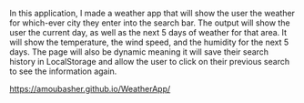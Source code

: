 In this application, I made a weather app that will show the user the weather for which-ever city they enter into the search bar.
The output will show the user the current day, as well as the next 5 days of weather for that area.
It will show the temperature, the wind speed, and the humidity for the next 5 days.
The page will also be dynamic meaning it will save their search history in LocalStorage and allow the user to click on their previous search to see the information again.

https://amoubasher.github.io/WeatherApp/